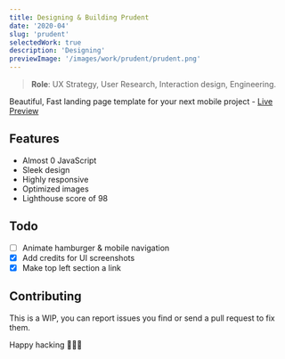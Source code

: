 ```yaml
---
title: Designing & Building Prudent
date: '2020-04'
slug: 'prudent'
selectedWork: true
description: 'Designing'
previewImage: '/images/work/prudent/prudent.png'
---
```


> **Role**: UX Strategy, User Research, Interaction design, Engineering.

Beautiful, Fast landing page template for your next mobile project - [Live Preview](https://prudent.netlify.com)

## Features

- Almost 0 JavaScript
- Sleek design
- Highly responsive
- Optimized images
- Lighthouse score of 98

## Todo

- [ ] Animate hamburger & mobile navigation
- [x] Add credits for UI screenshots
- [x] Make top left section a link

## Contributing

This is a WIP, you can report issues you find or send a pull request to fix them.

Happy hacking 🎉🎉🎉

